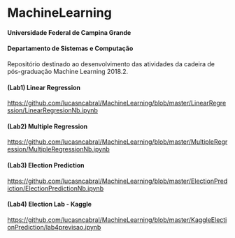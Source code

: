 ﻿# MachineLearning

#### Universidade Federal de Campina Grande
#### Departamento de Sistemas e Computação

Repositório destinado ao desenvolvimento das atividades da cadeira de pós-graduação Machine Learning 2018.2.

#### (Lab1) Linear Regression
https://github.com/lucasncabral/MachineLearning/blob/master/LinearRegression/LinearRegresionNb.ipynb

#### (Lab2) Multiple Regression
https://github.com/lucasncabral/MachineLearning/blob/master/MultipleRegression/MultipleRegressionNb.ipynb

#### (Lab3) Election Prediction
https://github.com/lucasncabral/MachineLearning/blob/master/ElectionPrediction/ElectionPredictionNb.ipynb

#### (Lab4) Election Lab - Kaggle
https://github.com/lucasncabral/MachineLearning/blob/master/KaggleElectionPrediction/lab4previsao.ipynb

